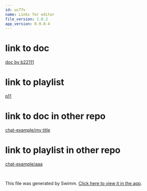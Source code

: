```yaml
---
id: uc77v
name: Links for editor
file_version: 1.0.2
app_version: 0.9.8-4
---
```


# link to doc

[doc by b22111](doc-by-b22111.221o0.sw.md)

# link to playlist

[p11](p11.beeaa.pl.sw.md)

# link to doc in other repo

[chat-example/my title](https://swimm-web-app.web.app/repos/Z2l0aHViJTNBJTNBY2hhdC1leGFtcGxlJTNBJTNBZXJhbnMtc3dpbW0=/docs/96def)

# link to playlist in other repo

[chat-example/aaa](https://swimm-web-app.web.app/repos/Z2l0aHViJTNBJTNBY2hhdC1leGFtcGxlJTNBJTNBZXJhbnMtc3dpbW0=/playlists/wqqm8)




<br/>

This file was generated by Swimm. [Click here to view it in the app](https://swimm-web-app.web.app/repos/Z2l0aHViJTNBJTNBdDElM0ElM0FlcmFuLXN3aW1t/docs/uc77v).